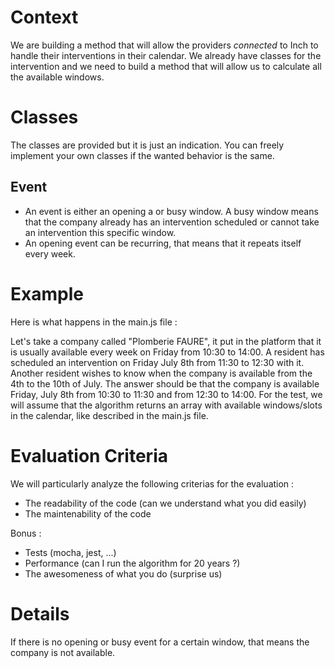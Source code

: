 Context
========
We are building a method that will allow the providers *connected* to Inch to handle their interventions in their calendar. 
We already have classes for the intervention and we need to build a method that will allow us to calculate all the available windows.

Classes
========
The classes are provided but it is just an indication. You can freely implement your own classes if the wanted behavior is the same.

## Event

* An event is either an opening a or busy window. A busy window means that the company already has an intervention scheduled or cannot take an intervention this specific window.
* An opening event can be recurring, that means that it repeats itself every week.


Example
========
Here is what happens in the main.js file :

Let's take a company called "Plomberie FAURE", it put in the platform that it is usually available every week on Friday from 10:30 to 14:00. A resident has scheduled an intervention on Friday July 8th from 11:30 to 12:30 with it. Another resident wishes to know when the company is available from the 4th to the 10th of July. The answer should be that the company is available Friday, July 8th from 10:30 to 11:30 and from 12:30 to 14:00. For the test, we will assume that the algorithm returns an array with available windows/slots in the calendar, like described in the main.js file.

Evaluation Criteria
==========
We will particularly analyze the following criterias for the evaluation :
* The readability of the code (can we understand what you did easily)
* The maintenability of the code

Bonus :
* Tests (mocha, jest, ...)
* Performance (can I run the algorithm for 20 years ?)
* The awesomeness of what you do (surprise us)

Details
=======
If there is no opening or busy event for a certain window, that means the company is not available.